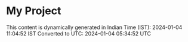 # My Project

This content is dynamically generated in Indian Time (IST): 2024-01-04 11:04:52 IST
Converted to UTC: 2024-01-04 05:34:52 UTC
